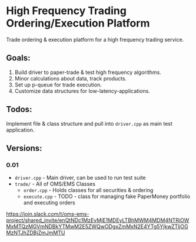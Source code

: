 # High Frequency Trading Ordering/Execution Platform
Trade ordering & execution platform for a high frequency trading service.

## Goals:
1. Build driver to paper-trade & test high frequency algorithms.
1. Minor calculations about data, track products.
1. Set up p-queue for trade execution.
1. Customize data structures for low-latency-applications.

## Todos:
Implement file & class structure and pull into `driver.cpp` as main test application.

## Versions:
### 0.01
* `driver.cpp` - Main driver, can be used to run test suite
* `trade/` - All of OMS/EMS Classes
  * `order.cpp` - Holds classes for all securities & ordering
  * `execute.cpp` - TODO - class for managing fake PaperMoney portfolio and executing orders


https://join.slack.com/t/oms-ems-project/shared_invite/enQtNDc1MzEyMjE1MDEyLTBhMWM4MDM4NTRiOWMxMTQzMGVmNDBkYTMwM2E5ZWQwODgxZmMxN2E4YTg5YjkwZTljOGMzNTJhZDBjZmJmMTU
